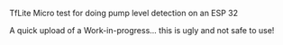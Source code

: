 TfLite Micro test for doing pump level detection on an ESP 32

A quick upload of a Work-in-progress... this is ugly and not safe to use!
